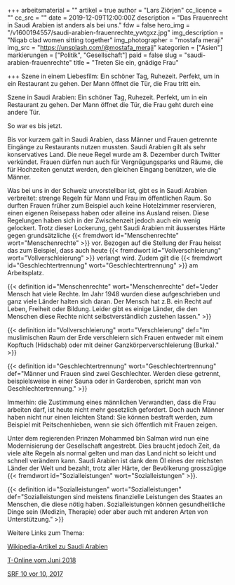 +++
arbeitsmaterial = ""
artikel = true
author = "Lars Ziörjen"
cc_licence = ""
cc_src = ""
date = 2019-12-09T12:00:00Z
description = "Das Frauenrecht in Saudi Arabien ist anders als bei uns."
fdw = false
hero_img = "/v1600194557/saudi-arabien-frauenrechte_ywtgxz.jpg"
img_description = "Niqab clad women sitting together"
img_photographer = "mostafa meraji"
img_src = "https://unsplash.com/@mostafa_meraji"
kategorien = ["Asien"]
markierungen = ["Politik", "Gesellschaft"]
paid = false
slug = "saudi-arabien-frauenrechte"
title = "Treten Sie ein, gnädige Frau"

+++
Szene in einem Liebesfilm: Ein schöner Tag, Ruhezeit. Perfekt, um in ein Restaurant zu gehen. Der Mann öffnet die Tür, die Frau tritt ein.

Szene in Saudi Arabien: Ein schöner Tag, Ruhezeit. Perfekt, um in ein Restaurant zu gehen. Der Mann öffnet die Tür, die Frau geht durch eine andere Tür.

So war es bis jetzt.

Bis vor kurzem galt in Saudi Arabien, dass Männer und Frauen getrennte Eingänge zu Restaurants nutzen mussten. Saudi Arabien gilt als sehr konservatives Land. Die neue Regel wurde am 8. Dezember durch Twitter verkündet. Frauen dürfen nun auch für Vergnügungsparks und Räume, die für Hochzeiten genutzt werden, den gleichen Eingang benützen, wie die Männer.

Was bei uns in der Schweiz unvorstellbar ist, gibt es in Saudi Arabien verbreitet: strenge Regeln für Mann und Frau im öffentlichen Raum. So durften Frauen früher zum Beispiel auch keine Hotelzimmer reservieren, einen eigenen Reisepass haben oder alleine ins Ausland reisen. Diese Regelungen haben sich in der Zwischenzeit jedoch auch ein wenig gelockert. Trotz dieser Lockerung, geht Saudi Arabien mit äusserstes Härte gegen grundsätzliche {{< fremdwort id="Menschenrechte" wort="Menschenrechte" >}} vor. Bezogen auf die Stellung der Frau heisst das zum Beispiel, dass auch heute {{< fremdwort id="Vollverschleierung" wort="Vollverschleierung" >}} verlangt wird. Zudem gilt die {{< fremdwort id="Geschlechtertrennung" wort="Geschlechtertrennung" >}} am Arbeitsplatz.

{{< definition id="Menschenrechte" wort="Menschenrechte" def="Jeder Mensch hat viele Rechte. Im Jahr 1948 wurden diese aufgeschrieben und ganz viele Länder halten sich daran. Der Mensch hat z.B. ein Recht auf Leben, Freiheit oder Bildung. Leider gibt es einige Länder, die den Menschen diese Rechte nicht selbstverständlich zustehen lassen." >}}

{{< definition id="Vollverschleierung" wort="Verschleierung" def="Im muslimischen Raum der Erde verschleiern sich Frauen entweder mit einem Kopftuch (Hidschab) oder mit deiner Ganzkörperverschleierung (Burka)." >}}

{{< definition id="Geschlechtertrennung" wort="Geschlechtertrennung" def="Männer und Frauen sind zwei Geschlechter. Werden diese getrennt, beispielsweise in einer Sauna oder in Garderoben, spricht man von Geschlechtertrennung." >}}

Immerhin: die Zustimmung eines männlichen Verwandten, dass die Frau arbeiten darf, ist heute nicht mehr gesetzlich gefordert. Doch auch Männer haben nicht nur einen leichten Stand: Sie können bestraft werden, zum Beispiel mit Peitschenhieben, wenn sie sich öffentlich mit Frauen zeigen.

Unter dem regierenden Prinzen Mohammed bin Salman wird nun eine Modernisierung der Gesellschaft angestrebt. Dies braucht jedoch Zeit, da viele alte Regeln als normal gelten und man das Land nicht so leicht und schnell verändern kann. Saudi Arabien ist dank dem Öl eines der reichsten Länder der Welt und bezahlt, trotz aller Härte, der Bevölkerung grosszügige {{< fremdwort id="Sozialleistungen" wort="Sozialleistungen" >}}.

{{< definition id="Sozialleistungen" wort="Sozialleistungen" def="Sozialleistungen sind meistens finanzielle Leistungen des Staates an Menschen, die diese nötig haben. Sozialleistungen können gesundheitliche Dinge sein (Medizin, Therapie) oder aber auch mit anderen Arten von Unterstützung." >}}

Weitere Links zum Thema:

[Wikipedia-Artikel zu Saudi Arabien](https://de.wikipedia.org/wiki/Saudi-Arabien#Stellung_der_Frau)

[T-Online vom Juni 2018](https://www.t-online.de/leben/reisen/fernreisen/id_82328708/saudi-arabien-was-frauen-in-der-monarchie-duerfen-und-was-nicht.html)

[SRF 10 vor 10, 2017](https://www.srf.ch/news/international/saudi-arabien-im-wandel-frauen-befreien-sich-langsam-von-ihren-ketten)
